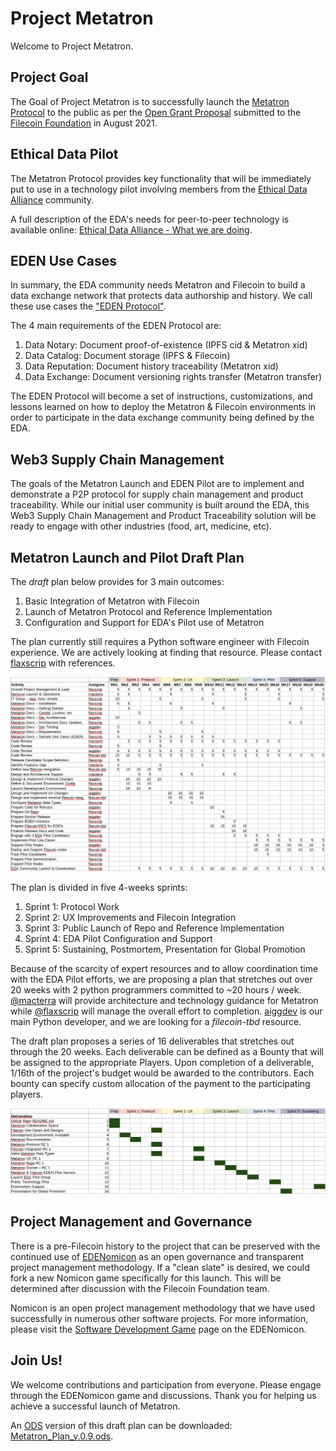 # Project Metatron

Welcome to Project Metatron.

## Project Goal

The Goal of Project Metatron is to successfully launch the [Metatron Protocol](https://github.com/macterra/metatron/blob/main/docs/README.md) to the public as per the [Open Grant Proposal](https://github.com/Flaxscrip/devgrants/blob/Flaxscrip-patch-1/open-grant-proposals/open-proposal-metatron.md) submitted to the [Filecoin Foundation](https://github.com/filecoin-project/devgrants) in August 2021.

## Ethical Data Pilot

The Metatron Protocol provides key functionality that will be immediately put to use in a technology pilot involving members from the [Ethical Data Alliance](https://ethicaldata.net/about-us/governance/) community.

A full description of the EDA's needs for peer-to-peer technology is available online: [Ethical Data Alliance - What we are doing](https://ethicaldata.net/what-we-are-doing/).

## EDEN Use Cases

In summary, the EDA community needs Metatron and Filecoin to build a data exchange network that protects data authorship and history. We call these use cases the ["EDEN Protocol"](https://edenprotocol.io).

The 4 main requirements of the EDEN Protocol are:

1. Data Notary: Document proof-of-existence (IPFS cid & Metatron xid)
1. Data Catalog: Document storage (IPFS & Filecoin)
1. Data Reputation: Document history traceability (Metatron xid)
1. Data Exchange: Document versioning rights transfer (Metatron transfer)

The EDEN Protocol will become a set of instructions, customizations, and lessons learned on how to deploy the Metatron & Filecoin environments in order to participate in the data exchange community being defined by the EDA.

## Web3 Supply Chain Management

The goals of the Metatron Launch and EDEN Pilot are to implement and demonstrate a P2P protocol for supply chain management and product traceability. While our initial user community is built around the EDA, this Web3 Supply Chain Management and Product Traceability solution will be ready to engage with other industries (food, art, medicine, etc).

## Metatron Launch and Pilot Draft Plan

The *draft* plan below provides for 3 main outcomes:

1. Basic Integration of Metatron with Filecoin
1. Launch of Metatron Protocol and Reference Implementation
1. Configuration and Support for EDA's Pilot use of Metatron

The plan currently still requires a Python software engineer with Filecoin experience. We are actively looking at finding that resource. Please contact [flaxscrip](https://flaxscrip.github.io/flaxscrip-space/) with references.

![Metatron Launch and Pilot Draft Plan](Metatron_Plan.png)

The plan is divided in five 4-weeks sprints:
1. Sprint 1: Protocol Work
1. Sprint 2: UX Improvements and Filecoin Integration
1. Sprint 3: Public Launch of Repo and Reference Implementation
1. Sprint 4: EDA Pilot Configuration and Support
1. Sprint 5: Sustaining, Postmortem, Presentation for Global Promotion

Because of the scarcity of expert resources and to allow coordination time with the EDA Pilot efforts, we are proposing a plan that stretches out over 20 weeks with 2 python programmers committed to ~20 hours / week. [@macterra](https://macterra.github.io/macterra-space/) will provide architecture and technology guidance for Metatron while [@flaxscrip](https://flaxscrip.github.io/flaxscrip-space/) will manage the overall effort to completion. [aiggdev](https://github.com/aiggdev) is our main Python developer, and we are looking for a *filecoin-tbd* resource.

The draft plan proposes a series of 16 deliverables that stretches out through the 20 weeks. Each deliverable can be defined as a Bounty that will be assigned to the appropriate Players. Upon completion of a deliverable, 1/16th of the project's budget would be awarded to the contributors. Each bounty can specify custom allocation of the payment to the participating players.

![Metatron Project Deliverables](Metatron_Project_Deliverables.png)

## Project Management and Governance

There is a pre-Filecoin history to the project that can be preserved with the continued use of [EDENomicon](https://nomicon.edenprotocol.io/) as an open governance and transparent project management methodology. If a "clean slate" is desired, we could fork a new Nomicon game specifically for this launch. This will be determined after discussion with the Filecoin Foundation team.

Nomicon is an open project management methodology that we have used successfully in numerous other software projects. For more information, please visit the [Software Development Game](https://nomicon.edenprotocol.io/Nomicon/) page on the EDENomicon.

## Join Us!

We welcome contributions and participation from everyone. Please engage through the EDENomicon game and discussions. Thank you for helping us achieve a successful launch of Metatron.

An [ODS](https://www.libreoffice.org/discover/what-is-opendocument/) version of this draft plan can be downloaded: [Metatron_Plan_v.0.9.ods](Metatron_Plan_v.0.9.ods).
